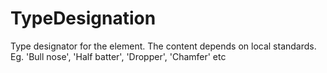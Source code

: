 TypeDesignation
===============

Type designator for the element. The content depends on local standards. Eg. 'Bull nose', 'Half batter', 'Dropper', 'Chamfer' etc
